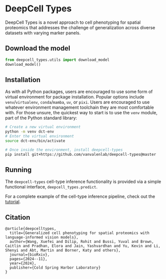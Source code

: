 # DeepCell Types

DeepCell Types is a novel approach to cell phenotyping for spatial proteomics that addresses the challenge of generalization across diverse datasets with varying marker panels. 


## Download the model
```python
from deepcell_types.utils import download_model
download_model()
```

## Installation

As with all Python packages, users are encouraged to use some form
of virtual environment for package installation.
Popular options include `venv`/`virtualenv`, `conda`/`mamba`, `uv`,
or `pixi`.
Users are encouraged to use whatever environment management toolchain
they are most comfortable with.
For those unsure, the quickest way to start is to use the `venv` module,
part of the Python standard library:

```bash
# Create a new virtual environment
python -m venv dct-env
# Enter the virtual environment
source dct-env/bin/activate

# Once inside the environment, install deepcell-types
pip install git+https://github.com/vanvalenlab/deepcell-types@master
```

## Running

The `deepcell-types` cell-type inference functionality is provided via
a simple functional interface, `deepcell_types.predict`.

For a complete example of the cell-type inference pipeline, check out
the [tutorial](https://vanvalenlab.github.io/deepcell-types/site/tutorial.html).

## Citation
```
@article{deepcelltypes,
  title={Generalized cell phenotyping for spatial proteomics with language-informed vision models},
  author={Wang, Xuefei and Dilip, Rohit and Bussi, Yuval and Brown, Caitlin and Pradhan, Elora and Jain, Yashvardhan and Yu, Kevin and Li, Shenyi and Abt, Martin and Borner, Katy and others},
  journal={bioRxiv},
  pages={2024--11},
  year={2024},
  publisher={Cold Spring Harbor Laboratory}
}
```
